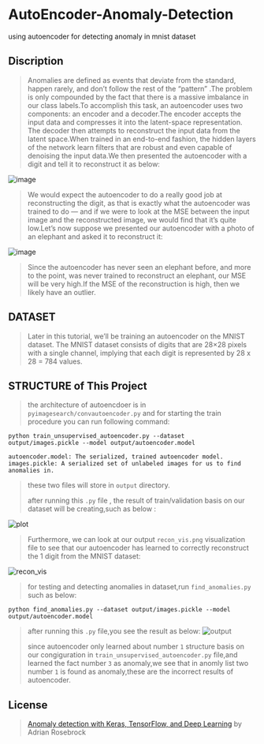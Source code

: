 # AutoEncoder-Anomaly-Detection
using autoencoder for detecting anomaly in mnist dataset

## Discription
> Anomalies are defined as events that deviate from the standard, happen rarely, and don’t follow the rest of the “pattern” .The problem is only compounded by the fact that there is a massive imbalance in our class labels.To accomplish this task, an autoencoder uses two components: an encoder and a decoder.The encoder accepts the input data and compresses it into the latent-space representation. The decoder then attempts to reconstruct the input data from the latent space.When trained in an end-to-end fashion, the hidden layers of the network learn filters that are robust and even capable of denoising the input data.We then presented the autoencoder with a digit and tell it to reconstruct it as below:
>
![image](https://user-images.githubusercontent.com/53394692/111328269-5633b880-8683-11eb-9352-ce0bfa48224f.png)
>
> We would expect the autoencoder to do a really good job at reconstructing the digit, as that is exactly what the autoencoder was trained to do — and if we were to look at the MSE between the input image and the reconstructed image, we would find that it’s quite low.Let’s now suppose we presented our autoencoder with a photo of an elephant and asked it to reconstruct it:
> 
![image](https://user-images.githubusercontent.com/53394692/111328482-84b19380-8683-11eb-857f-c19382268622.png)
> Since the autoencoder has never seen an elephant before, and more to the point, was never trained to reconstruct an elephant, our MSE will be very high.If the MSE of the reconstruction is high, then we likely have an outlier.

## DATASET  
> Later in this tutorial, we’ll be training an autoencoder on the MNIST dataset. The MNIST dataset consists of digits that are 28×28 pixels with a single channel, implying that each digit is represented by 28 x 28 = 784 values.
>
## STRUCTURE of This Project
> the architecture of autoencdoer is in `pyimagesearch/convautoencoder.py` and for starting the train procedure you can run following command:
```
python train_unsupervised_autoencoder.py --dataset output/images.pickle --model output/autoencoder.model

autoencoder.model: The serialized, trained autoencoder model.
images.pickle: A serialized set of unlabeled images for us to find anomalies in.
```
> these two files will store in `output` directory.
> 
> after running this `.py` file , the result of train/validation basis on our dataset will be creating,such as below :
>
![plot](https://user-images.githubusercontent.com/53394692/111337207-24beeb00-868b-11eb-9277-d1d1351ddb25.png)
>
> Furthermore, we can look at our output `recon_vis.png` visualization file to see that our autoencoder has learned to correctly reconstruct the 1 digit from the MNIST dataset:
>
![recon_vis](https://user-images.githubusercontent.com/53394692/111337469-5e8ff180-868b-11eb-93d7-455c8ad5ea31.png)
>
> for testing and detecting anomalies in dataset,run `find_anomalies.py` such as below: 
```
python find_anomalies.py --dataset output/images.pickle --model output/autoencoder.model
```
> after running this `.py` file,you see the result as below:
![output](https://user-images.githubusercontent.com/53394692/111338714-656b3400-868c-11eb-94a8-1dca2d0a9ad8.PNG)
>
> since autoencoder only learned about number `1` structure basis on our congiguration in `train_unsupervised_autoencoder.py` file,and learned the fact number `3` as anomaly,we see that in anomly list two number `1` is found as anomaly,these are the incorrect results of autoencoder.



## License
> [Anomaly detection with Keras, TensorFlow, and Deep Learning](https://www.pyimagesearch.com/2020/03/02/anomaly-detection-with-keras-tensorflow-and-deep-learning/) by Adrian Rosebrock
